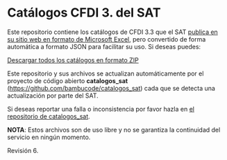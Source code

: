 # Catálogos CFDI 3. del SAT

Este repositorio contiene los catálogos de CFDI 3.3 que el SAT [publica en su
sitio web en formato de Microsoft Excel](http://omawww.sat.gob.mx/tramitesyservicios/Paginas/anexo_20_version3-3.htm), pero convertido de forma automática a formato JSON para facilitar su uso. Si deseas puedes:

[Descargar todos los catálogos en formato ZIP](https://github.com/bambucode/catalogos_sat_JSON/archive/refs/heads/cfdi-3.3.zip)

Este repositorio y sus archivos se actualizan automáticamente por el proyecto
de código abierto **catalogos_sat** (https://github.com/bambucode/catalogos_sat) 
cada que se detecta una actualización por parte del SAT.

Si deseas reportar una falla o inconsistencia por favor hazla en [el repositorio de catalogos_sat](https://github.com/bambucode/catalogos_sat/issues).

**NOTA**: Estos archivos son de uso libre y no se garantiza la continuidad del servicio
en ningún momento.

Revisión 6.
